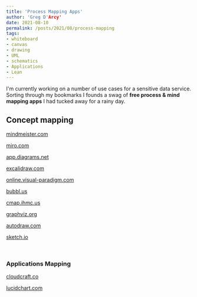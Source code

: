 ```yaml
---
title: 'Process Mapping Apps'
author: 'Greg D'Arcy'
date: 2021-08-10
permalink: /posts/2021/08/process-mapping
tags: 
- whiteboard
- canvas
- drawing
- UML
- schematics
- Applications
- Lean
---
```


I'm currently working on a number of use cases for a sensitive data service. Sorting through my bookmarks I founds a swag of **free process & mind mapping apps** I had tucked away for a rainy day. 

## Concept mapping

[mindmeister.com](https://www.mindmeister.com)

[miro.com](https://miro.com)

[app.diagrams.net](https://app.diagrams.net)

[excalidraw.com](https://excalidraw.com)

[online.visual-paradigm.com](https://online.visual-paradigm.com)

[bubbl.us](https://bubbl.us/)

[cmap.ihmc.us](https://cmap.ihmc.us/)

[graphviz.org](https://graphviz.org/)

[autodraw.com](https://www.autodraw.com)

[sketch.io](https://sketch.io/sketchpad/en/)


<br>

### Applications Mapping

[cloudcraft.co](https://www.cloudcraft.co)

[lucidchart.com](https://www.lucidchart.com/pages/)

<br>
